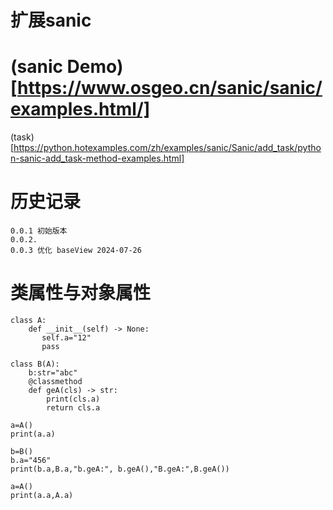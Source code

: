 # 扩展sanic
 


# (sanic Demo)[https://www.osgeo.cn/sanic/sanic/examples.html/]
(task)[https://python.hotexamples.com/zh/examples/sanic/Sanic/add_task/python-sanic-add_task-method-examples.html]


# 历史记录
```
0.0.1 初始版本 
0.0.2. 
0.0.3 优化 baseView 2024-07-26
```



# 类属性与对象属性

```
class A: 
    def __init__(self) -> None:
       self.a="12"
       pass

class B(A):
    b:str="abc"
    @classmethod
    def geA(cls) -> str:
        print(cls.a)
        return cls.a

a=A()
print(a.a)

b=B()
b.a="456" 
print(b.a,B.a,"b.geA:", b.geA(),"B.geA:",B.geA())

a=A()
print(a.a,A.a)
```
